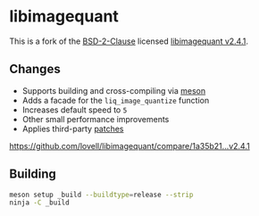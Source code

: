 # libimagequant

This is a fork of the [BSD-2-Clause](COPYRIGHT) licensed
[libimagequant v2.4.1](https://github.com/ImageOptim/libimagequant/releases/tag/2.4.1).

## Changes

* Supports building and cross-compiling via [meson](https://mesonbuild.com/)
* Adds a facade for the `liq_image_quantize` function
* Increases default speed to `5`
* Other small performance improvements
* Applies third-party [patches](patches)

https://github.com/lovell/libimagequant/compare/1a35b21...v2.4.1

## Building

```sh
meson setup _build --buildtype=release --strip
ninja -C _build
```
